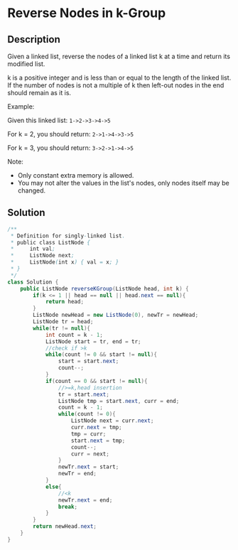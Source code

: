 # Reverse Nodes in k-Group
## Description
Given a linked list, reverse the nodes of a linked list k at a time and return its modified list.

k is a positive integer and is less than or equal to the length of the linked list. If the number of nodes is not a multiple of k then left-out nodes in the end should remain as it is.

Example:

Given this linked list: `1->2->3->4->5`

For k = 2, you should return: `2->1->4->3->5`

For k = 3, you should return: `3->2->1->4->5`

Note:

+ Only constant extra memory is allowed.
+ You may not alter the values in the list's nodes, only nodes itself may be changed.

## Solution
```java
/**
 * Definition for singly-linked list.
 * public class ListNode {
 *     int val;
 *     ListNode next;
 *     ListNode(int x) { val = x; }
 * }
 */
class Solution {
    public ListNode reverseKGroup(ListNode head, int k) {
        if(k <= 1 || head == null || head.next == null){
            return head;
        }
        ListNode newHead = new ListNode(0), newTr = newHead;
        ListNode tr = head;
        while(tr != null){
            int count = k - 1;
            ListNode start = tr, end = tr;
            //check if >k
            while(count != 0 && start != null){
                start = start.next;
                count--;
            }
            if(count == 0 && start != null){
                //>=k,head insertion
                tr = start.next;
                ListNode tmp = start.next, curr = end;
                count = k - 1;
                while(count != 0){
                    ListNode next = curr.next;
                    curr.next = tmp;
                    tmp = curr;
                    start.next = tmp;
                    count--;
                    curr = next;
                }
                newTr.next = start;
                newTr = end;
            }
            else{
                //<k
                newTr.next = end;
                break;
            }
        }
        return newHead.next;
    }
}
```
